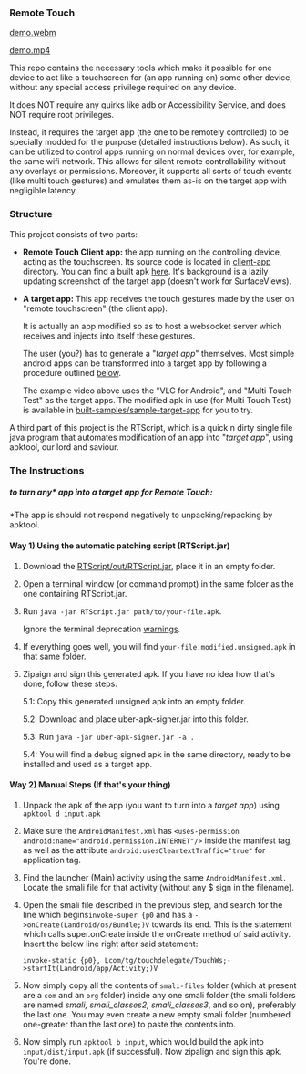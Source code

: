 ### Remote Touch

[demo.webm](https://user-images.githubusercontent.com/119003089/225643025-c9d69702-c37b-4158-a658-8e11c0ef4c95.webm)

[demo.mp4](https://raw.githubusercontent.com/hmmnoice/remote-touchscreen/master/built-samples/demo.mp4)

This repo contains the necessary tools which make it possible for one device to act like a touchscreen for (an app running on) some other device, without any special access privilege required on any device.

It does NOT require any quirks like adb or Accessibility Service, and does NOT require root privileges.

Instead, it requires the target app (the one to be remotely controlled) to be specially modded for the purpose (detailed instructions below). As such, it can be utilized to control apps running on normal devices over, for example, the same wifi network. This allows for silent remote controllability without any overlays or permissions. Moreover, it supports all sorts of touch events (like multi touch gestures) and emulates them as-is on the target app with negligible latency. 

### Structure

This project consists of two parts:

- **Remote Touch Client app:** the app running on the controlling device, acting as the touchscreen. Its source code is located in [client-app](client-app) directory. You can find a built apk [here](RemoteTouchClient/app/build/outputs/apk/debug/app-debug.apk). It's background is a lazily updating screenshot of the target app (doesn't work for SurfaceViews).

- **A target app:** This app receives the touch gestures made by the user on "remote touchscreen" (the client app).
  
  It is actually an app modified so as to host a websocket server which receives and injects into itself these gestures.
  
  The user (you?) has to generate a "*target app*" themselves. Most simple android apps can be transformed into a target app by following a procedure outlined [below](#The-Instructions).
  
  The example video above uses the "VLC for Android", and "Multi Touch Test" as the target apps. The modified apk in use (for Multi Touch Test) is available in [built-samples/sample-target-app](built-samples/sample-target-app) for you to try.


A third part of this project is the RTScript, which is a quick n dirty single file java program that automates modification of an app into "*target app*", using apktool, our lord and saviour.

### The Instructions

##### to turn any* app into a target app for Remote Touch:

\*The app is should not respond negatively to unpacking/repacking by apktool.

#### Way 1) Using the automatic patching script (RTScript.jar)

1. Download the [RTScript/out/RTScript.jar](RTScript/out/RTScript.jar), place it in an empty folder.

2. Open a terminal window (or command prompt) in the same folder as the one containing RTScript.jar.

3. Run `java -jar RTScript.jar path/to/your-file.apk`.
   
   Ignore the terminal deprecation [warnings](https://bugs.openjdk.org/browse/JDK-8199704).

4. If everything goes well, you will find `your-file.modified.unsigned.apk` in that same folder.

5. Zipaign and sign this generated apk. If you have no idea how that's done, follow these steps:
   
   5.1: Copy this generated unsigned apk into an empty folder.
   
   5.2: Download and place uber-apk-signer.jar into this folder.
   
   5.3: Run `java -jar uber-apk-signer.jar -a .`
   
   5.4: You will find a debug signed apk in the same directory, ready to be installed and used as a target app.

#### Way 2) Manual Steps (If that's your thing)

1. Unpack the apk of the app (you want to turn into a *target app*) using `apktool d input.apk`

2. Make sure the `AndroidManifest.xml` has `<uses-permission android:name="android.permission.INTERNET"/>` inside the manifest tag, as well as the attribute `android:usesCleartextTraffic="true"` for application tag.

3. Find the launcher (Main) activity using the same `AndroidManifest.xml`. Locate the smali file for that activity (without any \$ sign in the filename).

4. Open the smali file described in the previous step, and search for the line which begins`invoke-super {p0` and has a `->onCreate(Landroid/os/Bundle;)V` towards its end. This is the statement which calls super.onCreate inside the onCreate method of said activity. Insert the below line right after said statement:
   
   `invoke-static {p0}, Lcom/tg/touchdelegate/TouchWs;->startIt(Landroid/app/Activity;)V`

5. Now simply copy all the contents of `smali-files` folder (which at present are a `com` and an `org` folder) inside any one smali folder (the smali folders are named *smali, smali_classes2, smali_classes3*, and so on), preferably the last one. You may even create a new empty smali folder (numbered one-greater than the last one) to paste the contents into.

6. Now simply run `apktool b input`, which would build the apk into `input/dist/input.apk` (if successful). Now zipalign and sign this apk. You're done.
